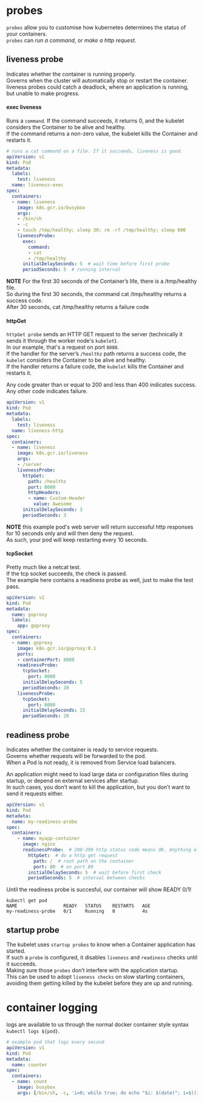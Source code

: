 # probes
`probes` allow you to customise how kubernetes determines the status of your containers.<br>
`probes` can _run a command_, or _make a http request_.

## liveness probe
Indicates whether the container is running properly.<br>
Governs when the cluster will automatically stop or restart the container.<br>
liveness probes could catch a deadlock, where an application is running, but unable to make progress.<br>

#### exec liveness
Runs a `command`.
If the command succeeds, it returns 0, and the kubelet considers the Container to be alive and healthy.<br>
If the command returns a non-zero value, the kubelet kills the Container and restarts it.

```yaml
# runs a cat command on a file. If it succeeds, liveness is good.
apiVersion: v1
kind: Pod
metadata:
  labels:
    test: liveness
  name: liveness-exec
spec:
  containers:
  - name: liveness
    image: k8s.gcr.io/busybox
    args:
    - /bin/sh
    - -c
    - touch /tmp/healthy; sleep 30; rm -rf /tmp/healthy; sleep 600
    livenessProbe:
      exec:
        command:
        - cat
        - /tmp/healthy
      initialDelaySeconds: 5  # wait time before first probe
      periodSeconds: 5  # running interval
```

**NOTE** 
For the first 30 seconds of the Container’s life, there is a /tmp/healthy file.<br>
So during the first 30 seconds, the command cat /tmp/healthy returns a success code.<br>
After 30 seconds, cat /tmp/healthy returns a failure code

#### httpGet
`httpGet probe` sends an HTTP GET request to the server (technically it sends it through the worker node's `kubelet`).<br>
In our example, that's a request on port `8080`.<br>
If the handler for the server’s `/healthz` path returns a success code, the `kubelet` considers the Container to be alive and healthy.<br>
If the handler returns a failure code, the `kubelet` kills the Container and restarts it.<br>

Any code greater than or equal to 200 and less than 400 indicates success. Any other code indicates failure.
```yaml
apiVersion: v1
kind: Pod
metadata:
  labels:
    test: liveness
  name: liveness-http
spec:
  containers:
  - name: liveness
    image: k8s.gcr.io/liveness
    args:
    - /server
    livenessProbe:
      httpGet:
        path: /healthz
        port: 8080
        httpHeaders:
        - name: Custom-Header
          value: Awesome
      initialDelaySeconds: 3
      periodSeconds: 3
```
**NOTE** this example pod's web server will return successful http responses for 10 seconds only and will then deny the request.<br>
As such, your pod will keep restarting every 10 seconds.

#### tcpSocket
Pretty much like a netcat test.<br>
If the tcp socket succeeds, the check is passed.<br>
The example here contains a readiness probe as well, just to make the test pass.
```yaml
apiVersion: v1
kind: Pod
metadata:
  name: goproxy
  labels:
    app: goproxy
spec:
  containers:
  - name: goproxy
    image: k8s.gcr.io/goproxy:0.1
    ports:
    - containerPort: 8080
    readinessProbe:
      tcpSocket:
        port: 8080
      initialDelaySeconds: 5
      periodSeconds: 10
    livenessProbe:
      tcpSocket:
        port: 8080
      initialDelaySeconds: 15
      periodSeconds: 20
```

## readiness probe
Indicates whether the container is ready to service requests.<br>
Governs whether requests will be forwarded to the pod.<br>
When a Pod is not ready, it is removed from Service load balancers.<br>

An application might need to load large data or configuration files during startup, or depend on external services after startup.<br>
In such cases, you don’t want to kill the application, but you don’t want to send it requests either. <br>

```yaml
apiVersion: v1
kind: Pod
metadata:
  name: my-readiness-probe
spec:
  containers:
    - name: myapp-container
      image: nginx
      readinessProbe:  # 200-399 http status code means OK. Anything else is not.
        httpGet:  # do a http get request
          path: /  # root path on the container
          port: 80  # on port 80
        initialDelaySeconds: 5  # wait before first check
        periodSeconds: 5  # interval between checks
```
Until the readiness probe is succesful, our container will show READY 0/1!
```
kubectl get pod
NAME                 READY   STATUS    RESTARTS   AGE
my-readiness-probe   0/1     Running   0          4s
```

## startup probe
The kubelet uses `startup probes` to know when a Container application has started.<br>
If such a `probe` is configured, it disables `liveness` and `readiness` checks until it succeeds.<br>
Making sure those `probes` don’t interfere with the application startup.<br>
This can be used to adopt `liveness checks` on slow starting containers, avoiding them getting killed by the kubelet before they are up and running.

# container logging
logs are available to us through the normal docker container style syntax `kubectl logs ${pod}`.<br>

```yaml
# example pod that logs every second
apiVersion: v1
kind: Pod
metadata:
  name: counter
spec:
  containers:
  - name: count
    image: busybox
    args: [/bin/sh, -c, 'i=0; while true; do echo "$i: $(date)"; i=$((i+1)); sleep 1; done']  # generates a log entry every second
```


